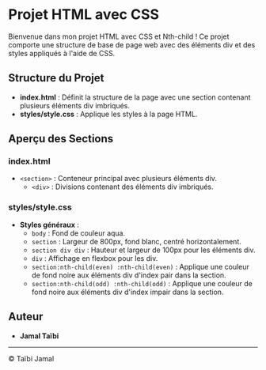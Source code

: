 # Projet HTML avec CSS

Bienvenue dans mon projet HTML avec CSS et Nth-child ! 
Ce projet comporte une structure de base de page web avec des éléments div et des styles appliqués à l'aide de CSS.

## Structure du Projet

- **index.html** : Définit la structure de la page avec une section contenant plusieurs éléments div imbriqués.
- **styles/style.css** : Applique les styles à la page HTML.

## Aperçu des Sections

### index.html

- `<section>` : Conteneur principal avec plusieurs éléments div.
  - `<div>` : Divisions contenant des éléments div imbriqués.

### styles/style.css

- **Styles généraux** :
  - `body` : Fond de couleur aqua.
  - `section` : Largeur de 800px, fond blanc, centré horizontalement.
  - `section div div` : Hauteur et largeur de 100px pour les éléments div.
  - `div` : Affichage en flexbox pour les div.
  - `section:nth-child(even) :nth-child(even)` : Applique une couleur de fond noire aux éléments div d'index pair dans la section.
  - `section:nth-child(odd) :nth-child(odd)` : Applique une couleur de fond noire aux éléments div d'index impair dans la section.

## Auteur

- **Jamal Taïbi**

---

© Taïbi Jamal
